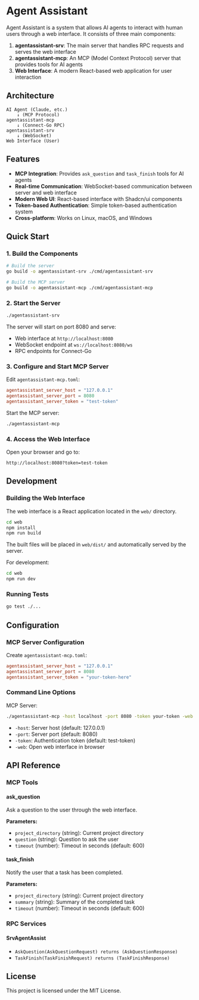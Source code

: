 # Agent Assistant

Agent Assistant is a system that allows AI agents to interact with human users through a web interface. It consists of three main components:

1. **agentassistant-srv**: The main server that handles RPC requests and serves the web interface
2. **agentassistant-mcp**: An MCP (Model Context Protocol) server that provides tools for AI agents
3. **Web Interface**: A modern React-based web application for user interaction

## Architecture

```
AI Agent (Claude, etc.)
    ↓ (MCP Protocol)
agentassistant-mcp
    ↓ (Connect-Go RPC)
agentassistant-srv
    ↓ (WebSocket)
Web Interface (User)
```

## Features

- **MCP Integration**: Provides `ask_question` and `task_finish` tools for AI agents
- **Real-time Communication**: WebSocket-based communication between server and web interface
- **Modern Web UI**: React-based interface with Shadcn/ui components
- **Token-based Authentication**: Simple token-based authentication system
- **Cross-platform**: Works on Linux, macOS, and Windows

## Quick Start

### 1. Build the Components

```bash
# Build the server
go build -o agentassistant-srv ./cmd/agentassistant-srv

# Build the MCP server
go build -o agentassistant-mcp ./cmd/agentassistant-mcp
```

### 2. Start the Server

```bash
./agentassistant-srv
```

The server will start on port 8080 and serve:
- Web interface at `http://localhost:8080`
- WebSocket endpoint at `ws://localhost:8080/ws`
- RPC endpoints for Connect-Go

### 3. Configure and Start MCP Server

Edit `agentassistant-mcp.toml`:
```toml
agentassistant_server_host = "127.0.0.1"
agentassistant_server_port = 8080
agentassistant_server_token = "test-token"
```

Start the MCP server:
```bash
./agentassistant-mcp
```

### 4. Access the Web Interface

Open your browser and go to:
```
http://localhost:8080?token=test-token
```

## Development

### Building the Web Interface

The web interface is a React application located in the `web/` directory.

```bash
cd web
npm install
npm run build
```

The built files will be placed in `web/dist/` and automatically served by the server.

For development:
```bash
cd web
npm run dev
```

### Running Tests

```bash
go test ./...
```

## Configuration

### MCP Server Configuration

Create `agentassistant-mcp.toml`:
```toml
agentassistant_server_host = "127.0.0.1"
agentassistant_server_port = 8080
agentassistant_server_token = "your-token-here"
```

### Command Line Options

MCP Server:
```bash
./agentassistant-mcp -host localhost -port 8080 -token your-token -web
```

- `-host`: Server host (default: 127.0.0.1)
- `-port`: Server port (default: 8080)
- `-token`: Authentication token (default: test-token)
- `-web`: Open web interface in browser

## API Reference

### MCP Tools

#### ask_question
Ask a question to the user through the web interface.

**Parameters:**
- `project_directory` (string): Current project directory
- `question` (string): Question to ask the user
- `timeout` (number): Timeout in seconds (default: 600)

#### task_finish
Notify the user that a task has been completed.

**Parameters:**
- `project_directory` (string): Current project directory
- `summary` (string): Summary of the completed task
- `timeout` (number): Timeout in seconds (default: 600)

### RPC Services

#### SrvAgentAssist
- `AskQuestion(AskQuestionRequest) returns (AskQuestionResponse)`
- `TaskFinish(TaskFinishRequest) returns (TaskFinishResponse)`

## License

This project is licensed under the MIT License.
